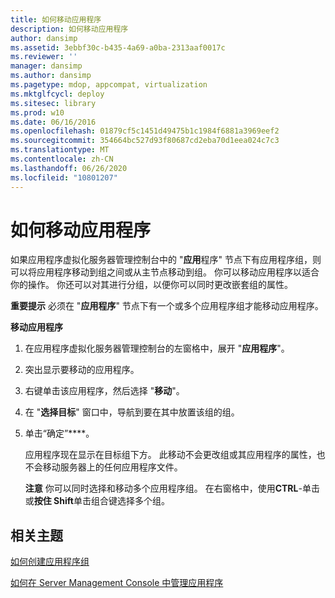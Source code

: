 ```yaml
---
title: 如何移动应用程序
description: 如何移动应用程序
author: dansimp
ms.assetid: 3ebbf30c-b435-4a69-a0ba-2313aaf0017c
ms.reviewer: ''
manager: dansimp
ms.author: dansimp
ms.pagetype: mdop, appcompat, virtualization
ms.mktglfcycl: deploy
ms.sitesec: library
ms.prod: w10
ms.date: 06/16/2016
ms.openlocfilehash: 01879cf5c1451d49475b1c1984f6881a3969eef2
ms.sourcegitcommit: 354664bc527d93f80687cd2eba70d1eea024c7c3
ms.translationtype: MT
ms.contentlocale: zh-CN
ms.lasthandoff: 06/26/2020
ms.locfileid: "10801207"
---
```

# 如何移动应用程序


如果应用程序虚拟化服务器管理控制台中的 "**应用**程序" 节点下有应用程序组，则可以将应用程序移动到组之间或从主节点移动到组。 你可以移动应用程序以适合你的操作。 你还可以对其进行分组，以便你可以同时更改嵌套组的属性。

**重要提示** 必须在 "**应用程序**" 节点下有一个或多个应用程序组才能移动应用程序。

 

**移动应用程序**

1.  在应用程序虚拟化服务器管理控制台的左窗格中，展开 "**应用程序**"。

2.  突出显示要移动的应用程序。

3.  右键单击该应用程序，然后选择 "**移动**"。

4.  在 "**选择目标**" 窗口中，导航到要在其中放置该组的组。

5.  单击“确定”****。

    应用程序现在显示在目标组下方。 此移动不会更改组或其应用程序的属性，也不会移动服务器上的任何应用程序文件。

    **注意** 你可以同时选择和移动多个应用程序组。 在右窗格中，使用**CTRL**-单击或**按住 Shift**单击组合键选择多个组。

     

## 相关主题


[如何创建应用程序组](how-to-create-an-application-group.md)

[如何在 Server Management Console 中管理应用程序](how-to-manage-applications-in-the-server-management-console.md)

 

 





